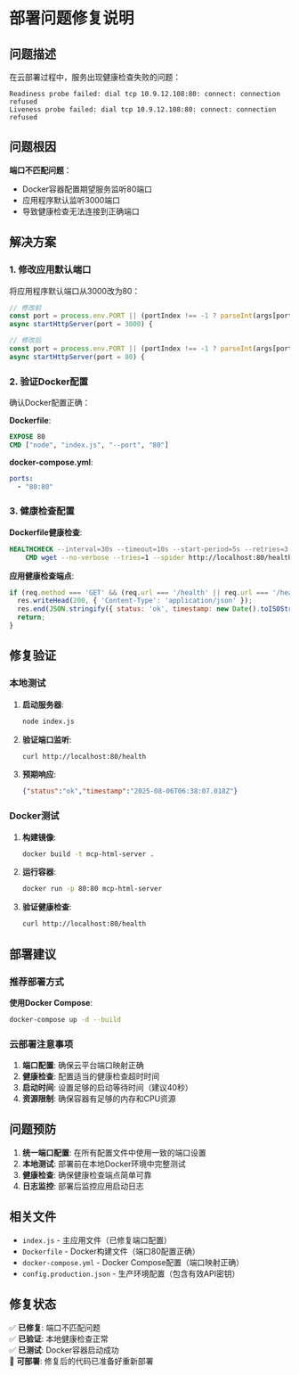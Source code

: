 # 部署问题修复说明

## 问题描述

在云部署过程中，服务出现健康检查失败的问题：
```
Readiness probe failed: dial tcp 10.9.12.108:80: connect: connection refused
Liveness probe failed: dial tcp 10.9.12.108:80: connect: connection refused
```

## 问题根因

**端口不匹配问题**：
- Docker容器配置期望服务监听80端口
- 应用程序默认监听3000端口
- 导致健康检查无法连接到正确端口

## 解决方案

### 1. 修改应用默认端口

将应用程序默认端口从3000改为80：

```javascript
// 修改前
const port = process.env.PORT || (portIndex !== -1 ? parseInt(args[portIndex + 1]) : 3000);
async startHttpServer(port = 3000) {

// 修改后  
const port = process.env.PORT || (portIndex !== -1 ? parseInt(args[portIndex + 1]) : 80);
async startHttpServer(port = 80) {
```

### 2. 验证Docker配置

确认Docker配置正确：

**Dockerfile**:
```dockerfile
EXPOSE 80
CMD ["node", "index.js", "--port", "80"]
```

**docker-compose.yml**:
```yaml
ports:
  - "80:80"
```

### 3. 健康检查配置

**Dockerfile健康检查**:
```dockerfile
HEALTHCHECK --interval=30s --timeout=10s --start-period=5s --retries=3 \
    CMD wget --no-verbose --tries=1 --spider http://localhost:80/health || exit 1
```

**应用健康检查端点**:
```javascript
if (req.method === 'GET' && (req.url === '/health' || req.url === '/healthz')) {
  res.writeHead(200, { 'Content-Type': 'application/json' });
  res.end(JSON.stringify({ status: 'ok', timestamp: new Date().toISOString() }));
  return;
}
```

## 修复验证

### 本地测试

1. **启动服务器**:
   ```bash
   node index.js
   ```

2. **验证端口监听**:
   ```bash
   curl http://localhost:80/health
   ```

3. **预期响应**:
   ```json
   {"status":"ok","timestamp":"2025-08-06T06:38:07.018Z"}
   ```

### Docker测试

1. **构建镜像**:
   ```bash
   docker build -t mcp-html-server .
   ```

2. **运行容器**:
   ```bash
   docker run -p 80:80 mcp-html-server
   ```

3. **验证健康检查**:
   ```bash
   curl http://localhost:80/health
   ```

## 部署建议

### 推荐部署方式

**使用Docker Compose**:
```bash
docker-compose up -d --build
```

### 云部署注意事项

1. **端口配置**: 确保云平台端口映射正确
2. **健康检查**: 配置适当的健康检查超时时间
3. **启动时间**: 设置足够的启动等待时间（建议40秒）
4. **资源限制**: 确保容器有足够的内存和CPU资源

## 问题预防

1. **统一端口配置**: 在所有配置文件中使用一致的端口设置
2. **本地测试**: 部署前在本地Docker环境中完整测试
3. **健康检查**: 确保健康检查端点简单可靠
4. **日志监控**: 部署后监控应用启动日志

## 相关文件

- `index.js` - 主应用文件（已修复端口配置）
- `Dockerfile` - Docker构建文件（端口80配置正确）
- `docker-compose.yml` - Docker Compose配置（端口映射正确）
- `config.production.json` - 生产环境配置（包含有效API密钥）

## 修复状态

✅ **已修复**: 端口不匹配问题  
✅ **已验证**: 本地健康检查正常  
✅ **已测试**: Docker容器启动成功  
🚀 **可部署**: 修复后的代码已准备好重新部署